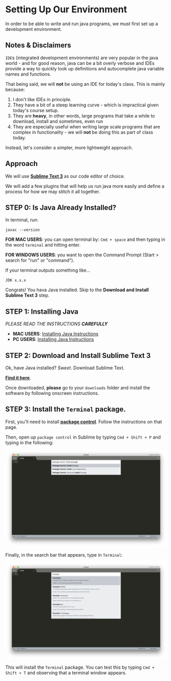 # Setting Up Our Environment

In order to be able to write and run java programs, we must first set up a development environment.

## Notes & Disclaimers

`IDE`s (integrated development environments) are very popular in the java world - and for good reason, java can be a bit overly verbose and IDEs provide a way to quickly look up definitions and autocomplete java variable names and functions.

That being said, we will **not** be using an IDE for today's class. This is mainly because:

1. I don't like IDEs in principle.
2. They have a bit of a steep learning curve - which is impractical given today's course setup.
3. They are **heavy**, in other words, large programs that take a while to download, install and sometimes, even run
4. They are especially useful when writing large scale programs that are complex in functionality - we will **not** be doing this as part of class today.


Instead, let's consider a simpler, more lightweight approach.

## Approach

We will use **[Sublime Text 3](https://www.sublimetext.com/3)** as our code editor of choice.

We will add a few plugins that will help us run java more easily and define a process for how we may stitch it all together.

## STEP 0: Is Java Already Installed?

In terminal,  run:

```
javac --version
```

**FOR MAC USERS**: you can open terminal by: `Cmd + space` and then typing in the word `terminal` and hitting enter.

**FOR WINDOWS USERS**: you want to open the Command Prompt (Start > search for "run" or "command").

If your terminal outputs something like...

```
JDK x.x.x
```

Congrats! You hava Java installed. Skip to the **Download and Install Sublime Text 3** step.

## STEP 1: Installing Java

*PLEASE READ THE INSTRUCTIONS **CAREFULLY***

* **MAC USERS**: [Installing Java Instructions](https://www.ntu.edu.sg/home/ehchua/programming/howto/JDK_HowTo.html#jdk_mac)
* **PC USERS**: [Installing Java Instructions](https://www.ntu.edu.sg/home/ehchua/programming/howto/JDK_HowTo.html#jdk-install)

## STEP 2: Download and Install Sublime Text 3

Ok, have Java installed? *Sweet*. Download Sublime Text.

**[Find it here](https://www.sublimetext.com/3)**.

Once downloaded, **please** go to your `downloads` folder and install the software by following onscreen instructions.

## STEP 3: Install the `Terminal` package.

First, you'll need to install **[package control](https://packagecontrol.io/installation)**. Follow the instructions on that page.

Then, open up `package control` in Sublime by typing `Cmd + Shift + P` and typing in the following:

![package](/assets/package-control.png)

Finally, in the search bar that appears, type in `Terminal`:

![terminal](/assets/terminal.png)

This will install the `Terminal` package. You can test this by typing `Cmd + Shift + T` and observing that a terminal window appears.


